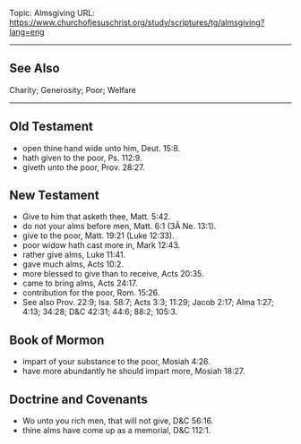 Topic: Almsgiving
URL: https://www.churchofjesuschrist.org/study/scriptures/tg/almsgiving?lang=eng

---

## See Also

Charity; Generosity; Poor; Welfare

---

## Old Testament

- open thine hand wide unto him, Deut. 15:8.
- hath given to the poor, Ps. 112:9.
- giveth unto the poor, Prov. 28:27.

## New Testament

- Give to him that asketh thee, Matt. 5:42.
- do not your alms before men, Matt. 6:1 (3Â Ne. 13:1).
- give to the poor, Matt. 19:21 (Luke 12:33).
- poor widow hath cast more in, Mark 12:43.
- rather give alms, Luke 11:41.
- gave much alms, Acts 10:2.
- more blessed to give than to receive, Acts 20:35.
- came to bring alms, Acts 24:17.
- contribution for the poor, Rom. 15:26.
- See also Prov. 22:9; Isa. 58:7; Acts 3:3; 11:29; Jacob 2:17; Alma 1:27; 4:13; 34:28; D&C 42:31; 44:6; 88:2; 105:3.

## Book of Mormon

- impart of your substance to the poor, Mosiah 4:26.
- have more abundantly he should impart more, Mosiah 18:27.

## Doctrine and Covenants

- Wo unto you rich men, that will not give, D&C 56:16.
- thine alms have come up as a memorial, D&C 112:1.

